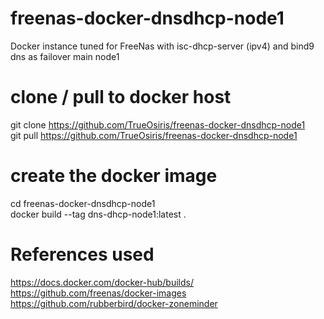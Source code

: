 # freenas-docker-dnsdhcp-node1
Docker instance tuned for FreeNas with isc-dhcp-server (ipv4) and bind9 dns as failover main node1

# clone / pull to docker host
git clone https://github.com/TrueOsiris/freenas-docker-dnsdhcp-node1<br>
git pull https://github.com/TrueOsiris/freenas-docker-dnsdhcp-node1

# create the docker image
cd freenas-docker-dnsdhcp-node1<br>
docker build --tag dns-dhcp-node1:latest .

# References used
https://docs.docker.com/docker-hub/builds/<br>
https://github.com/freenas/docker-images<br>
https://github.com/rubberbird/docker-zoneminder
